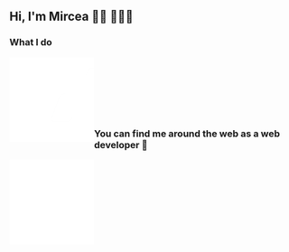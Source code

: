 ## Hi, I'm Mircea 👋🏻 👨🏻‍💻

### What I do
<img align="left" width="150" height="150" src="https://github.com/MirceaConstantin/MirceaConstantin/blob/master/assets/devLogo.gif?raw=true" />

<br />
<br />
<br />
<br />
<br />
<br />

### You can find me around the web as a web developer 🙂

<img align="left" width="150" height="150" src="https://github.com/MirceaConstantin/MirceaConstantin/blob/master/assets/contact.gif?raw=true" />
